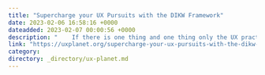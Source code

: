 ```yaml
---
title: "Supercharge your UX Pursuits with the DIKW Framework"
date: 2023-02-06 16:58:16 +0000
dateadded: 2023-02-07 00:00:56 +0000
description: "    If there is one thing and one thing only the UX practice boils down to, it would be making decisions, and informed decisions at that.  Continue reading on UX Planet »  "
link: "https://uxplanet.org/supercharge-your-ux-pursuits-with-the-dikw-framework-9fa87b2586be?source=rss----819cc2aaeee0---4"
category:
directory: _directory/ux-planet.md
---
```

